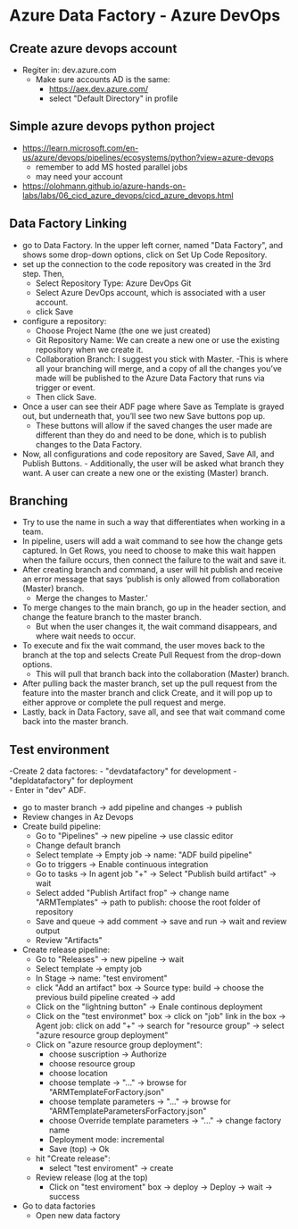 # Azure Data Factory - Azure DevOps

## Create azure devops account
- Regiter in: dev.azure.com
	- Make sure accounts AD is the same: 
		- https://aex.dev.azure.com/
		- select "Default Directory" in profile

## Simple azure devops python project
- https://learn.microsoft.com/en-us/azure/devops/pipelines/ecosystems/python?view=azure-devops
	- remember to add MS hosted parallel jobs
	- may need your account
- https://olohmann.github.io/azure-hands-on-labs/labs/06_cicd_azure_devops/cicd_azure_devops.html

## Data Factory Linking
- go to Data Factory. In the upper left corner, named "Data Factory", and shows some drop-down options, click on Set Up Code Repository.
- set up the connection to the code repository was created in the 3rd step. Then,
	- Select Repository Type: Azure DevOps Git
	- Select Azure DevOps account, which is associated with a user account.
	- click Save
- configure a repository:
	- Choose Project Name (the one we just created)
	- Git Repository Name: We can create a new one or use the existing repository when we create it.
	- Collaboration Branch: I suggest you stick with Master. 
		-This is where all your branching will merge, and a copy of all the changes you’ve made will be published to the Azure Data Factory that runs via trigger or event.
	- Then click Save.
- Once a user can see their ADF page where Save as Template is grayed out, but underneath that, you’ll see two new Save buttons pop up. 
	- These buttons will allow if the saved changes the user made are different than they do and need to be done, which is to publish changes to the Data Factory.
- Now, all configurations and code repository are Saved, Save All, and Publish Buttons. 	- Additionally, the user will be asked what branch they want. A user can create a new one or the existing (Master) branch.

## Branching
- Try to use the name in such a way that differentiates when working in a team.
- In pipeline, users will add a wait command to see how the change gets captured. In Get Rows, you need to choose to make this wait happen when the failure occurs, then connect the failure to the wait and save it.
- After creating branch and command, a user will hit publish and receive an error message that says ‘publish is only allowed from collaboration (Master) branch. 
	- Merge the changes to Master.’
- To merge changes to the main branch, go up in the header section, and change the feature branch to the master branch. 
	- But when the user changes it, the wait command disappears, and where wait needs to occur.
- To execute and fix the wait command, the user moves back to the branch at the top and selects Create Pull Request from the drop-down options. 
	- This will pull that branch back into the collaboration (Master) branch.
- After pulling back the master branch, set up the pull request from the feature into the master branch and click Create, and it will pop up to either approve or complete the pull request and merge.
- Lastly, back in Data Factory, save all, and see that wait command come back into the master branch.

## Test environment
-Create 2 data factores: 
	- "devdatafactory"	for development
	- "depldatafactory" for deployment	
	- Enter in "dev" ADF.
- go to master branch -> add pipeline and changes -> publish
- Review changes in Az Devops
- Create build pipeline:
	- Go to "Pipelines" -> new pipeline -> use classic editor
	- Change default branch
	- Select template -> Empty job -> name: "ADF build pipeline"
	- Go to triggers -> Enable continuous integration
	- Go to tasks -> In agent job "+" -> Select "Publish build artifact" -> wait
	- Select added "Publish Artifact frop" -> change name "ARMTemplates" -> path to publish: choose the root folder of repository
	- Save and queue -> add comment -> save and run -> wait and review output
	- Review "Artifacts"
- Create release pipeline:
	- Go to "Releases" -> new pipeline -> wait
	- Select template -> empty job
	- In Stage -> name: "test enviroment"
	- click "Add an artifact" box -> Source type: build -> choose the previous build pipeline created -> add
	- Click on the "lightning button" -> Enale continous deployment
	- Click on the "test environmet" box -> click on "job" link in the box -> Agent job: click on add "+" -> search for "resource group" -> select "azure resource group deployment"
	- Click on "azure resource group deployment":
		- choose suscription -> Authorize
		- choose resource group
		- choose location
		- choose template -> "..." -> browse for "ARMTemplateForFactory.json"
		- choose template parameters -> "..." -> browse for "ARMTemplateParametersForFactory.json"
		- choose Override template parameters -> "..." -> change factory name
		- Deployment mode: incremental
		- Save (top) -> Ok
	- hit "Create release":
		- select "test enviroment" -> create
	- Review release (log at the top)
		- Click on "test enviroment" box -> deploy -> Deploy -> wait -> success
- Go to data factories
	- Open new data factory
